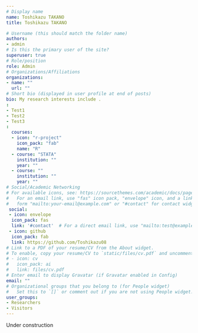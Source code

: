 ```yaml
---
# Display name
name: Toshikazu TAKANO 
title: Toshikazu TAKANO 

# Username (this should match the folder name)
authors:
- admin
# Is this the primary user of the site?
superuser: true
# Role/position
role: Admin
# Organizations/Affiliations
organizations:
- name: "" 
  url: ""
# Short bio (displayed in user profile at end of posts)
bio: My research interests include .
:
- Test1
- Test2
- Test3
: 
  courses: 
  - icon: "r-project"
    icon_pack: "fab"
    name: "R"
  - course: "STATA"
    institution: ""
    year: ""
  - course: ""
    institution: ""
    year: ""
# Social/Academic Networking
# For available icons, see: https://sourcethemes.com/academic/docs/page-builder/#icons
#   For an email link, use "fas" icon pack, "envelope" icon, and a link in the
#   form "mailto:your-email@example.com" or "#contact" for contact widget.
 social:
 - icon: envelope
  icon_pack: fas
  link: '#contact'  # For a direct email link, use "mailto:test@example.org".
 - icon: github
  icon_pack: fab
  link: https://github.com/Toshikazu08
# Link to a PDF of your resume/CV from the About widget.
# To enable, copy your resume/CV to `static/files/cv.pdf` and uncomment the lines below.
# - icon: cv
#   icon_pack: ai
#   link: files/cv.pdf
# Enter email to display Gravatar (if Gravatar enabled in Config)
email: ""
# Organizational groups that you belong to (for People widget)
#   Set this to `[]` or comment out if you are not using People widget.
user_groups:
- Researchers
- Visitors
---
```

Under construction
